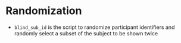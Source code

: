 # Randomization

- `blind_sub_id` is the script to randomize participant identifiers and randomly select a subset of the subject to be shown twice
